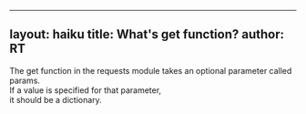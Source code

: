 
---
layout: haiku
title: What's get function?
author: RT
---

The get function in the requests module takes an optional parameter called params.<br>
 If a value is specified for that parameter, <br>
 it should be a dictionary. 